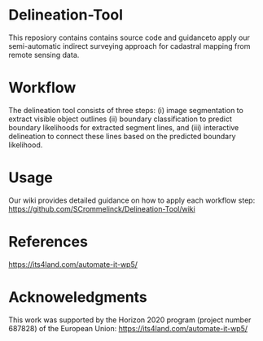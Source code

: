 # Delineation-Tool
This reposiory contains contains source code and guidanceto apply our semi-automatic indirect surveying approach for cadastral mapping from remote sensing data.

# Workflow
The delineation tool consists of three steps:
  (i) image segmentation to extract visible object outlines 
  (ii) boundary classification to predict boundary likelihoods for extracted segment lines, and 
  (iii) interactive delineation to connect these lines based on the predicted boundary likelihood.

# Usage
Our wiki provides detailed guidance on how to apply each workflow step:
https://github.com/SCrommelinck/Delineation-Tool/wiki

# References
https://its4land.com/automate-it-wp5/

# Acknoweledgments
This work was supported by the Horizon 2020 program (project number 687828) of the European Union:
https://its4land.com/automate-it-wp5/ 

